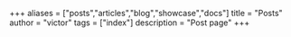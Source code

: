 +++
aliases = ["posts","articles","blog","showcase","docs"]
title = "Posts"
author = "victor"
tags = ["index"]
description = "Post page"
+++
